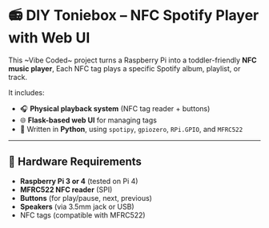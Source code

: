 # 📻 DIY Toniebox – NFC Spotify Player with Web UI

This ~Vibe Coded~ project turns a Raspberry Pi into a toddler-friendly **NFC music player**, Each NFC tag plays a specific Spotify album, playlist, or track. 

It includes:

- 🎧 **Physical playback system** (NFC tag reader + buttons)
- 🌐 **Flask-based web UI** for managing tags
- 🐍 Written in **Python**, using `spotipy`, `gpiozero`, `RPi.GPIO`, and `MFRC522`

---

## 🧱 Hardware Requirements

- **Raspberry Pi 3 or 4** (tested on Pi 4)
- **MFRC522 NFC reader** (SPI)
- **Buttons** (for play/pause, next, previous)
- **Speakers** (via 3.5mm jack or USB)
- NFC tags (compatible with MFRC522)
